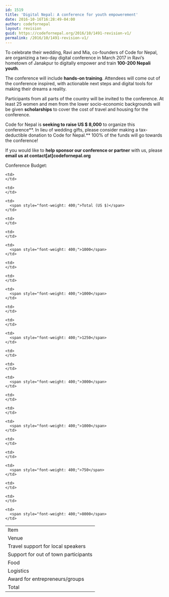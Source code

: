 ```yaml
---
id: 1519
title: 'Digital Nepal: A conference for youth empowerement'
date: 2016-10-16T16:28:49-04:00
author: codefornepal
layout: revision
guid: https://codefornepal.org/2016/10/1491-revision-v1/
permalink: /2016/10/1491-revision-v1/
---
```

To celebrate their wedding, Ravi and Mia, co-founders of Code for Nepal, are organizing a two-day digital conference in March 2017 in Ravi’s hometown of Janakpur to digitally empower and train **100-200 Nepali youth**.

The conference will include **hands-on training**. Attendees will come out of the conference inspired, with actionable next steps and digital tools for making their dreams a reality.

Participants from all parts of the country will be invited to the conference. At least 25 women and men from the lower socio-economic backgrounds will be given **scholarships** to cover the cost of travel and housing for the conference.

Code for Nepal is **seeking to raise US $ 8,000** to organize this conference**. In lieu of wedding gifts, please consider making a tax-deductible donation to Code for Nepal.** 100% of the funds will go towards the conference!

If you would like to **help sponsor our conference or partner** with us, please **email us at contact[at]codefornepal.org**



Conference Budget:

<table style="height: 231px;" width="379">
  <tr>
    <td>
      <span style="font-weight: 400;">Item</span>
    </td>
    
    <td>
    </td>
    
    <td>
    </td>
    
    <td>
      <span style="font-weight: 400;">Total (US $)</span>
    </td>
  </tr>
  
  <tr>
    <td>
      <span style="font-weight: 400;">Venue</span>
    </td>
    
    <td>
    </td>
    
    <td>
    </td>
    
    <td>
      <span style="font-weight: 400;">1000</span>
    </td>
  </tr>
  
  <tr>
    <td>
      <span style="font-weight: 400;">Travel support for local speakers </span>
    </td>
    
    <td>
    </td>
    
    <td>
    </td>
    
    <td>
      <span style="font-weight: 400;">1000</span>
    </td>
  </tr>
  
  <tr>
    <td>
      <span style="font-weight: 400;">Support for out of town participants</span>
    </td>
    
    <td>
    </td>
    
    <td>
    </td>
    
    <td>
      <span style="font-weight: 400;">1250</span>
    </td>
  </tr>
  
  <tr>
    <td>
      <span style="font-weight: 400;">Food </span>
    </td>
    
    <td>
    </td>
    
    <td>
    </td>
    
    <td>
      <span style="font-weight: 400;">3000</span>
    </td>
  </tr>
  
  <tr>
    <td>
      <span style="font-weight: 400;">Logistics </span>
    </td>
    
    <td>
    </td>
    
    <td>
    </td>
    
    <td>
      <span style="font-weight: 400;">1000</span>
    </td>
  </tr>
  
  <tr>
    <td>
      <span style="font-weight: 400;">Award for entrepreneurs/groups </span>
    </td>
    
    <td>
    </td>
    
    <td>
    </td>
    
    <td>
      <span style="font-weight: 400;">750</span>
    </td>
  </tr>
  
  <tr>
    <td>
      Total
    </td>
    
    <td>
    </td>
    
    <td>
    </td>
    
    <td>
      <span style="font-weight: 400;">8000</span>
    </td>
  </tr>
</table>